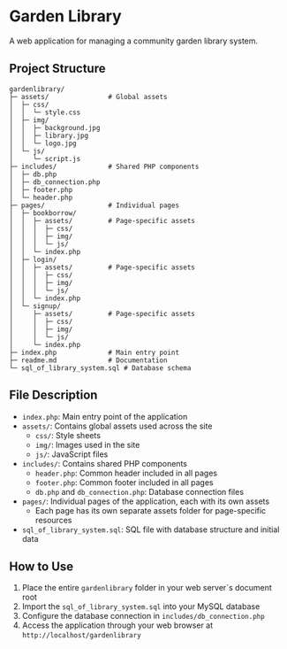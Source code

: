 ﻿# Garden Library

A web application for managing a community garden library system.

## Project Structure

```
gardenlibrary/
├─ assets/               # Global assets
│  ├─ css/
│  │  └─ style.css
│  ├─ img/
│  │  ├─ background.jpg
│  │  ├─ library.jpg
│  │  └─ logo.jpg
│  └─ js/
│     └─ script.js
├─ includes/             # Shared PHP components
│  ├─ db.php
│  ├─ db_connection.php
│  ├─ footer.php
│  └─ header.php
├─ pages/                # Individual pages
│  ├─ bookborrow/
│  │  ├─ assets/         # Page-specific assets
│  │  │  ├─ css/
│  │  │  ├─ img/
│  │  │  └─ js/
│  │  └─ index.php
│  ├─ login/
│  │  ├─ assets/         # Page-specific assets
│  │  │  ├─ css/
│  │  │  ├─ img/
│  │  │  └─ js/
│  │  └─ index.php
│  └─ signup/
│     ├─ assets/         # Page-specific assets
│     │  ├─ css/
│     │  ├─ img/
│     │  └─ js/
│     └─ index.php
├─ index.php             # Main entry point
├─ readme.md             # Documentation
└─ sql_of_library_system.sql # Database schema
```

## File Description

- `index.php`: Main entry point of the application
- `assets/`: Contains global assets used across the site
  - `css/`: Style sheets
  - `img/`: Images used in the site
  - `js/`: JavaScript files
- `includes/`: Contains shared PHP components
  - `header.php`: Common header included in all pages
  - `footer.php`: Common footer included in all pages
  - `db.php` and `db_connection.php`: Database connection files
- `pages/`: Individual pages of the application, each with its own assets
  - Each page has its own separate assets folder for page-specific resources
- `sql_of_library_system.sql`: SQL file with database structure and initial data

## How to Use

1. Place the entire `gardenlibrary` folder in your web server`s document root
2. Import the `sql_of_library_system.sql` into your MySQL database
3. Configure the database connection in `includes/db_connection.php`
4. Access the application through your web browser at `http://localhost/gardenlibrary`
